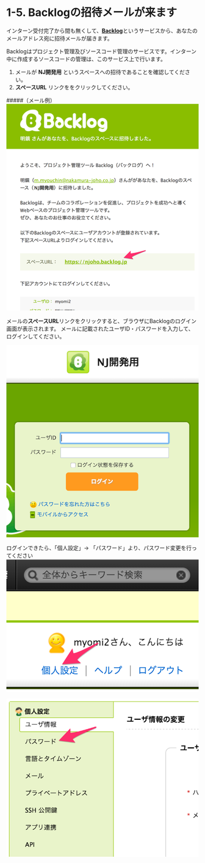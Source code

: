 # 1-5. Backlogの招待メールが来ます

インターン受付完了から間も無くして、[**Backlog**](http://www.backlog.jp/)というサービスから、あなたのメールアドレス宛に招待メールが届きます。

Backlogはプロジェクト管理及びソースコード管理のサービスです。インターン中に作成するソースコードの管理は、このサービス上で行います。

1. メールが **NJ開発用** というスペースへの招待であることを確認してください。
2. **スペースURL** リンクををクリックしてください。

#####（メール例）
![Backlog招待メール](../images/image-01-0007.png)

メールの**スペースURL**リンクをクリックすると、ブラウザにBacklogのログイン画面が表示されます。
メールに記載されたユーザID・パスワードを入力して、ログインしてください。

![Backlogログインページ](../images/image-01-0008.png)

ログインできたら、「個人設定」-> 「パスワード」より、パスワード変更を行ってください
![個人設定](../images/image-01-0009.png)

![xx](../images/image-01-0010.png)


